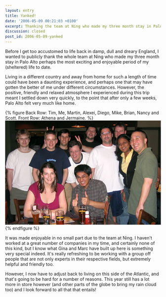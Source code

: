 ```yaml
---
layout: entry
title: Yanked!
date: '2006-05-09 00:21:03 +0100'
excerpt: Thanking the team at Ning who made my three month stay in Palo Alto perhaps the most exciting and enjoyable period of my life to date.
discussion: closed
post_id: 2006-05-09-yanked
---
```

Before I get too accustomed to life back in damp, dull and dreary England, I wanted to publicly thank the whole team at Ning who made my three month stay in Palo Alto perhaps the most exciting and enjoyable period of my (sheltered) life to date.

Living in a different country and away from home for such a length of time could have been a daunting experience, and perhaps one that may have gotten the better of me under different circumstances. However, the positive, friendly and relaxed atmosphere I experienced during this trip meant I settled down very quickly, to the point that after only a few weeks, Palo Alto felt very much like home.

{% figure Back Row: Tim, Me, Martin, Alexei, Diego, Mike, Brian, Nancy and Scott. Front Row: Athena and Jermaine. %}
![](/assets/images/2006/05/yanked.jpg)
{% endfigure %}

It was made enjoyable in no small part due to the team at Ning. I haven't worked at a great number of companies in my time, and certainly none of this kind, but I know what Gina and Marc have built up here is something very special indeed. It's really refreshing to be working with a group off people that are not only experts in their respective fields, but extremely helpful and friendly too.

However, I now have to adjust back to living on this side of the Atlantic, and that's going to be hard for a number of reasons. This year still has a lot more in store however (and other parts of the globe to bring my rain cloud too) and I look forward to all that that entails!